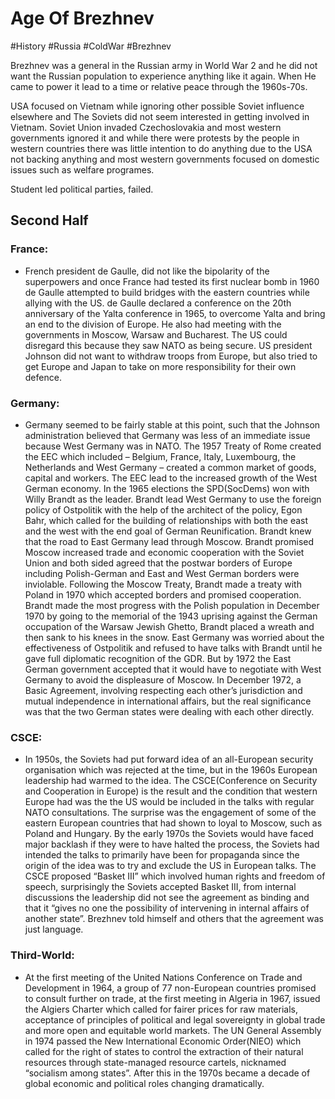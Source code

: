 # Age Of Brezhnev
#History #Russia #ColdWar #Brezhnev

Brezhnev was a general in the Russian army in World War 2 and he did not want the Russian population to experience anything like it again.
When He came to power it lead to a time or relative peace through the 1960s-70s.

USA focused on Vietnam while ignoring other possible Soviet influence elsewhere and The Soviets did not seem interested in getting involved in Vietnam.
Soviet Union invaded Czechoslovakia and most western governments ignored it and while there were protests by the people in western countries there was little intention to do anything due to the USA not backing anything and most western governments focused on domestic issues such as welfare programes.

Student led political parties, failed.
## Second Half
### France:
* French president de Gaulle, did not like the bipolarity of the superpowers and once France had tested its first nuclear bomb in 1960 de Gaulle attempted to build bridges with the eastern countries while allying with the US. de Gaulle declared a conference on the 20th anniversary of the Yalta conference in 1965, to overcome Yalta and bring an end to the division of Europe. He also had meeting with the governments in Moscow, Warsaw and Bucharest. The US could disregard this because they saw NATO as being secure. US president Johnson did not want to withdraw troops from Europe, but also tried to get Europe and Japan to take on more responsibility for their own defence.
### Germany:
* Germany seemed to be fairly stable at this point, such that the Johnson administration believed that Germany was less of an immediate issue because West Germany was in NATO. The 1957 Treaty of Rome created the EEC which included – Belgium, France, Italy, Luxembourg, the Netherlands and West Germany – created a common market of goods, capital and workers. The EEC lead to the increased growth of the West German economy. In the 1965 elections the SPD(SocDems) won with Willy Brandt as the leader. Brandt lead West Germany to use the foreign policy of Ostpolitik with the help of the architect of the policy, Egon Bahr, which called for the building of relationships with both the east and the west with the end goal of German Reunification. Brandt knew that the road to East Germany lead through Moscow. Brandt promised Moscow increased trade and economic cooperation with the Soviet Union and both sided agreed that the postwar borders of Europe including Polish-German and East and West German borders were inviolable. Following the Moscow Treaty, Brandt made a treaty with Poland in 1970 which accepted borders and promised cooperation. Brandt made the most progress with the Polish population in December 1970 by going to the memorial of the 1943 uprising against the German occupation of the Warsaw Jewish Ghetto, Brandt placed a wreath and then sank to his knees in the snow. East Germany was worried about the effectiveness of Ostpolitik and refused to have talks with Brandt until he gave full diplomatic recognition of the GDR. But by 1972 the East German government accepted that it would have to negotiate with West Germany to avoid the displeasure of Moscow. In December 1972, a Basic Agreement, involving respecting each other’s jurisdiction and mutual independence in international affairs, but the real significance was that the two German states were dealing with each other directly.
### CSCE:
* In 1950s, the Soviets had put forward idea of an all-European security organisation which was rejected at the time, but in the 1960s European leadership had warmed to the idea. The CSCE(Conference on Security and Cooperation in Europe) is the result and the condition that western Europe had was the the US would be included in the talks with regular NATO consultations. The surprise was the engagement of some of the eastern European countries that had shown to loyal to Moscow, such as Poland and Hungary. By the early 1970s the Soviets would have faced major backlash if they were to have halted the process, the Soviets had intended the talks to primarily have been for propaganda since the origin of the idea was to try and exclude the US in European talks. The CSCE proposed “Basket III” which involved human rights and freedom of speech, surprisingly the Soviets accepted Basket III, from internal discussions the leadership did not see the agreement as binding and that it “gives no one the possibility of intervening in internal affairs of another state”. Brezhnev told himself and others that the agreement was just language.
### Third-World:
* At the first meeting of the United Nations Conference on Trade and Development in 1964, a group of 77 non-European countries promised to consult further on trade, at the first meeting in Algeria in 1967, issued the Algiers Charter which called for fairer prices for raw materials, acceptance of principles of political and legal sovereignty in global trade and more open and equitable world markets. The UN General Assembly in 1974 passed the New International Economic Order(NIEO) which called for the right of states to control the extraction of their natural resources through state-managed resource cartels, nicknamed “socialism among states”. After this in the 1970s became a decade of global economic and political roles changing dramatically.